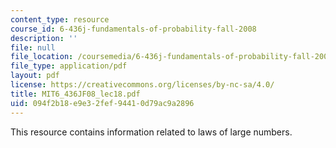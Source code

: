 ```yaml
---
content_type: resource
course_id: 6-436j-fundamentals-of-probability-fall-2008
description: ''
file: null
file_location: /coursemedia/6-436j-fundamentals-of-probability-fall-2008/094f2b18e9e32fef94410d79ac9a2896_MIT6_436JF08_lec18.pdf
file_type: application/pdf
layout: pdf
license: https://creativecommons.org/licenses/by-nc-sa/4.0/
title: MIT6_436JF08_lec18.pdf
uid: 094f2b18-e9e3-2fef-9441-0d79ac9a2896
---
```

This resource contains information related to laws of large numbers.